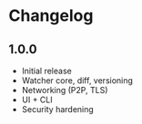 # Changelog

## 1.0.0
- Initial release
- Watcher core, diff, versioning
- Networking (P2P, TLS)
- UI + CLI
- Security hardening
